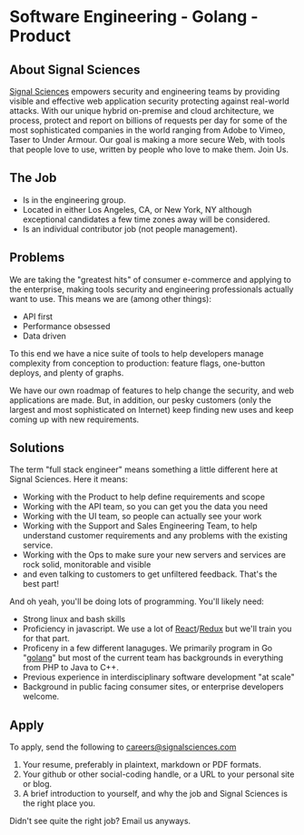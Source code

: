 # Software Engineering - Golang - Product

## About Signal Sciences

[Signal Sciences](https://signalsciences.com/) empowers security and engineering teams by providing visible and effective web application security protecting against real-world attacks.  With our unique hybrid on-premise and cloud architecture, we process, protect and report on billions of requests per day for some of the most sophisticated companies in the world ranging from Adobe to Vimeo, Taser to Under Armour. Our goal is making a more secure Web, with tools that people love to use, written by people who love to make them.  Join Us.


## The Job

* Is in the engineering group.
* Located in either Los Angeles, CA, or New York, NY
  although exceptional candidates a few time zones away will be considered.
* Is an individual contributor job (not people management).

## Problems

We are taking the "greatest hits" of consumer e-commerce and applying to
the enterprise, making tools security and engineering professionals actually want to
use.  This means we are (among other things):

* API first
* Performance obsessed
* Data driven

To this end we have a nice suite of tools to help developers manage complexity
from conception to production: feature flags, one-button deploys, and plenty
of graphs.

We have our own roadmap of features to help change the security, and
web applications are made.  But, in addition, our pesky customers (only the
largest and most sophisticated on Internet) keep finding new uses and keep coming
up with new requirements.

## Solutions

The term "full stack engineer" means something a little different here at
Signal Sciences.  Here it means:

* Working with the Product to help define requirements and scope
* Working with the API team, so you can get you the data you need
* Working with the UI team, so people can actually see your work
* Working with the Support and Sales Engineering Team, to help understand
  customer requirements and any problems with the existing service.
* Working with the Ops to make sure your new servers and services are rock
  solid, monitorable and visible
* and even talking to customers to get unfiltered feedback.  That's the best part!

And oh yeah, you'll be doing lots of programming.  You'll likely need:

* Strong linux and bash skills
* Proficiency in javascript.  We use a lot of
  [React](https://facebook.github.io/react/)/[Redux](http://redux.js.org) but we'll train you
  for that part.
* Proficeny in a few different lanaguges.  We primarily program in Go
  "[golang](https://golang.org/)" but most of the current team has backgrounds
  in everything from PHP to Java to C++.
* Previous experience in interdisciplinary software development "at scale"
* Background in public facing consumer sites, or enterprise developers
  welcome.

## Apply

To apply, send the following to careers@signalsciences.com

1. Your resume, preferably in plaintext, markdown or PDF formats.
2. Your github or other social-coding handle, or a URL to your personal site
   or blog.
3. A brief introduction to yourself, and why the job and Signal Sciences
   is the right place you.

Didn't see quite the right job?  Email us anyways.


